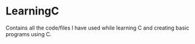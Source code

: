 # LearningC
Contains all the code/files I have used while learning C and creating basic programs using C.
